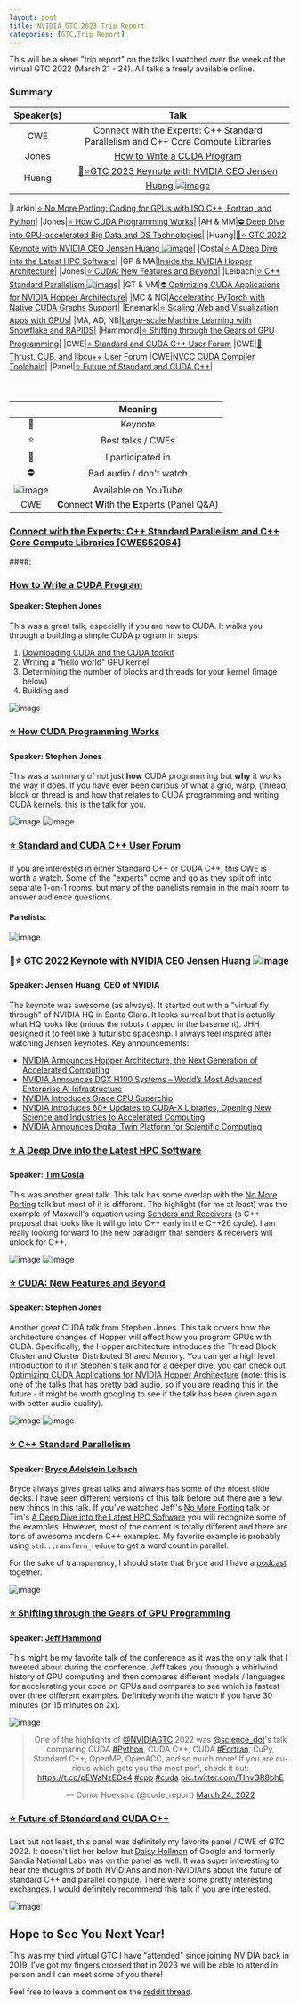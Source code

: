 ```yaml
---
layout: post
title: NVIDIA GTC 2023 Trip Report
categories: [GTC,Trip Report]
---
```


This will be a ~~short~~ "trip report" on the talks I watched over the week of the virtual GTC 2022 (March 21 - 24). All talks a freely available online.

### Summary

| Speaker(s) |                                                                                                                      Talk                                                                                                                      |
| :--------: | :--------------------------------------------------------------------------------------------------------------------------------------------------------------------------------------------------------------------------------------------: |
|    CWE     |                                                                               Connect with the Experts: C++ Standard Parallelism and C++ Core Compute Libraries                                                                                |
|   Jones    |                                              [How to Write a CUDA Program](https://register.nvidia.com/flow/nvidia/gtcspring2023/attendeeportal/page/sessioncatalog/session/1666205357204001Efly)                                              |
|   Huang    | [🌟⭐GTC 2023 Keynote with NVIDIA CEO Jensen Huang ![image](https://user-images.githubusercontent.com/36027403/159814936-5d2289c8-5ac5-4c04-b4b2-22b6f8f4b9a9.png)](https://www.youtube.com/watch?v=DiGB5uAYKAg&list=TLGGimr4BQgCJiEyMTAzMjAyMw) |

|Larkin|[⭐ No More Porting: Coding for GPUs with ISO C++, Fortran, and Python](https://reg.rainfocus.com/flow/nvidia/gtcspring2022/aplive/page/ap/session/1637347431411001IRfd)|
|Jones|[⭐ How CUDA Programming Works](https://reg.rainfocus.com/flow/nvidia/gtcspring2022/aplive/page/ap/session/16372907317160016bDB)|
|AH & MM|[⛔ Deep Dive into GPU-accelerated Big Data and DS Technologies](https://reg.rainfocus.com/flow/nvidia/gtcspring2022/aplive/page/ap/session/1639159624485001KeMt)|
|Huang|[🌟⭐ GTC 2022 Keynote with NVIDIA CEO Jensen Huang ![image](https://user-images.githubusercontent.com/36027403/159814936-5d2289c8-5ac5-4c04-b4b2-22b6f8f4b9a9.png)](https://www.youtube.com/watch?v=39ubNuxnrK8)|
|Costa|[⭐ A Deep Dive into the Latest HPC Software](https://reg.rainfocus.com/flow/nvidia/gtcspring2022/aplive/page/ap/session/1637338932019001yA05)|
|GP & MA|[Inside the NVIDIA Hopper Architecture](https://www.nvidia.com/gtc/session-catalog/?search=Hopper&tab.scheduledorondemand=1583520458947001NJiE&search=Hopper#/session/1644354440262001BZNv)|
|Jones|[⭐ CUDA: New Features and Beyond](https://reg.rainfocus.com/flow/nvidia/gtcspring2022/aplive/page/ap/session/1637286764806001dtJj)|
|Lelbach|[⭐ C++ Standard Parallelism ![image](https://user-images.githubusercontent.com/36027403/159814936-5d2289c8-5ac5-4c04-b4b2-22b6f8f4b9a9.png)](https://youtu.be/1wFtONGVRI8)|
|GT & VM|[⛔ Optimizing CUDA Applications for NVIDIA Hopper Architecture](https://reg.rainfocus.com/flow/nvidia/gtcspring2022/aplive/page/ap/session/16373134932300012k2M)|
|MC & NG|[Accelerating PyTorch with Native CUDA Graphs Support](https://events.rainfocus.com/widget/nvidia/gtcspring2022/sessioncatalog/session/1638833046344001X1tZ)|
|Enemark|[⭐ Scaling Web and Visualization Apps with GPUs](https://reg.rainfocus.com/flow/nvidia/gtcspring2022/aplive/page/ap/session/1639779978640001b7km)|
|MA, AD, NB|[Large-scale Machine Learning with Snowflake and RAPIDS](https://reg.rainfocus.com/flow/nvidia/gtcspring2022/aplive/page/ap/session/16385568434230010NKr)|
|Hammond|[⭐ Shifting through the Gears of GPU Programming](https://reg.rainfocus.com/flow/nvidia/gtcspring2022/aplive/page/ap/session/1638453336105001vPx8)|
|CWE|[⭐ Standard and CUDA C++ User Forum](https://reg.rainfocus.com/flow/nvidia/gtcspring2022/aplive/page/ap/session/1638815023541001evyQ)
|CWE|[👋 Thrust, CUB, and libcu++ User Forum](https://www.nvidia.com/gtc/session-catalog/?search=CWE41948)
|CWE|[NVCC CUDA Compiler Toolchain](https://reg.rainfocus.com/flow/nvidia/gtcspring2022/aplive/page/ap/session/1638579379537001IMpK)|
|Panel|[⭐ Future of Standard and CUDA C++](https://reg.rainfocus.com/flow/nvidia/gtcspring2022/aplive/page/ap/session/1638830085320001YWIE)|

<br>

|                                                                                                                 |                     Meaning                      |
| :-------------------------------------------------------------------------------------------------------------: | :----------------------------------------------: |
|                                                        🌟                                                        |                     Keynote                      |
|                                                        ⭐                                                        |                Best talks / CWEs                 |
|                                                        👋                                                        |                I participated in                 |
|                                                        ⛔                                                        |             Bad audio / don't watch              |
| ![image](https://user-images.githubusercontent.com/36027403/159814936-5d2289c8-5ac5-4c04-b4b2-22b6f8f4b9a9.png) |               Available on YouTube               |
|                                                       CWE                                                       | **C**onnect **W**ith the **E**xperts (Panel Q&A) |

### [Connect with the Experts: C++ Standard Parallelism and C++ Core Compute Libraries \[CWES52064\]](https://register.nvidia.com/flow/nvidia/gtcspring2023/attendeeportal/page/sessioncatalog/session/1668560305333001cnVU)

####: 

### [How to Write a CUDA Program](https://register.nvidia.com/flow/nvidia/gtcspring2023/attendeeportal/page/sessioncatalog/session/1666205357204001Efly)

#### Speaker: Stephen Jones

This was a great talk, especially if you are new to CUDA. It walks you through a building a simple CUDA program in steps:

1. [Downloading CUDA and the CUDA toolkit](https://developer.nvidia.com/cuda-downloads)
2. Writing a "hello world" GPU kernel
3. Determining the number of blocks and threads for your kernel (image below)
4. Building and 

![image](https://user-images.githubusercontent.com/36027403/226651965-66fc82fd-d13b-413f-a214-26177aa98d71.png)

### [⭐ How CUDA Programming Works](https://reg.rainfocus.com/flow/nvidia/gtcspring2022/aplive/page/ap/session/16372907317160016bDB)

#### Speaker: Stephen Jones

This was a summary of not just **how** CUDA programming but **why** it works the way it does. If you have ever been curious of what a grid, warp, (thread) block or thread is and how that relates to CUDA programming and writing CUDA kernels, this is the talk for you.

![image](https://user-images.githubusercontent.com/36027403/159525764-aca5bee8-dcc4-41fe-9382-eaf1dd51c09b.png)
![image](https://user-images.githubusercontent.com/36027403/159525889-05882be5-48ae-426b-b5e8-27b88307f3bc.png)

### [⭐ Standard and CUDA C++ User Forum](https://reg.rainfocus.com/flow/nvidia/gtcspring2022/aplive/page/ap/session/1638815023541001evyQ)

If you are interested in either Standard C++ or CUDA C++, this CWE is worth a watch. Some of the "experts" come and go as they split off into separate 1-on-1 rooms, but many of the panelists remain in the main room to answer audience questions.

#### Panelists:

![image](https://user-images.githubusercontent.com/36027403/160424321-e330fb13-7c92-42f7-ba5e-451baa4ab5eb.png)


### [🌟⭐ GTC 2022 Keynote with NVIDIA CEO Jensen Huang ![image](https://user-images.githubusercontent.com/36027403/159814936-5d2289c8-5ac5-4c04-b4b2-22b6f8f4b9a9.png)](https://www.youtube.com/watch?v=39ubNuxnrK8)

#### Speaker: Jensen Huang, CEO of NVIDIA

The keynote was awesome (as always). It started out with a "virtual fly through" of NVIDIA HQ in Santa Clara. It looks surreal but that is actually what HQ looks like (minus the robots trapped in the basement). JHH designed it to feel like a futuristic spaceship. I always feel inspired after watching Jensen keynotes. Key announcements:

* [NVIDIA Announces Hopper Architecture, the Next Generation of Accelerated Computing](https://nvidianews.nvidia.com/news/nvidia-announces-hopper-architecture-the-next-generation-of-accelerated-computing?ncid=so-yout-835293&sfdcid=undefined#cid=gtcs22_so-yout_en-us)
* [NVIDIA Announces DGX H100 Systems – World’s Most Advanced Enterprise AI Infrastructure](https://nvidianews.nvidia.com/news/nvidia-announces-dgx-h100-systems-worlds-most-advanced-enterprise-ai-infrastructure?ncid=so-yout-469678&sfdcid=undefined#cid=gtcs22_so-yout_en-us)
* [NVIDIA Introduces Grace CPU Superchip](https://nvidianews.nvidia.com/news/nvidia-introduces-grace-cpu-superchip?ncid=so-yout-373335&sfdcid=undefined#cid=gtcs22_so-yout_en-us)
* [NVIDIA Introduces 60+ Updates to CUDA-X Libraries, Opening New Science and Industries to Accelerated Computing](https://nvidianews.nvidia.com/news/nvidia-introduces-60+-updates-to-cuda-x-libraries-opening-new-science-and-industries-to-accelerated-computing?ncid=so-yout-811963&sfdcid=undefined#cid=gtcs22_so-yout_en-us)
* [NVIDIA Announces Digital Twin Platform for Scientific Computing](https://nvidianews.nvidia.com/news/nvidia-announces-digital-twin-platform-for-scientific-computing)

### [⭐ A Deep Dive into the Latest HPC Software](https://reg.rainfocus.com/flow/nvidia/gtcspring2022/aplive/page/ap/session/1637338932019001yA05)

#### Speaker: [Tim Costa](https://twitter.com/timothybcosta)

This was another great talk. This talk has some overlap with the [No More Porting](https://reg.rainfocus.com/flow/nvidia/gtcspring2022/aplive/page/ap/session/1637347431411001IRfd) talk but most of it is different. The highlight (for me at least) was the example of Maxwell's equation using [Senders and Receivers](http://www.open-std.org/jtc1/sc22/wg21/docs/papers/2022/p2300r4.html) (a C++ proposal that looks like it will go into C++ early in the C++26 cycle). I am really looking forward to the new paradigm that senders & receivers will unlock for C++. 

![image](https://user-images.githubusercontent.com/36027403/159545703-88537eb2-550a-47ec-8fca-df5040dec32b.png)
![image](https://user-images.githubusercontent.com/36027403/159545413-1b06ed0a-8b9c-43ca-b271-a5009015119b.png)

### [⭐ CUDA: New Features and Beyond](https://reg.rainfocus.com/flow/nvidia/gtcspring2022/aplive/page/ap/session/1637286764806001dtJj)

#### Speaker: Stephen Jones

Another great CUDA talk from Stephen Jones. This talk covers how the architecture changes of Hopper will affect how you program GPUs with CUDA. Specifically, the Hopper architecture introduces the Thread Block Cluster and Cluster Distributed Shared Memory. You can get a high level introduction to it in Stephen's talk and for a deeper dive, you can check out [Optimizing CUDA Applications for NVIDIA Hopper Architecture](https://reg.rainfocus.com/flow/nvidia/gtcspring2022/aplive/page/ap/session/16373134932300012k2M) (note: this is one of the talks that has pretty bad audio, so if you are reading this in the future - it might be worth googling to see if the talk has been given again with better audio quality).

![image](https://user-images.githubusercontent.com/36027403/159725085-e4379c63-6e43-4cd4-b380-f29670b0c00b.png)
![image](https://user-images.githubusercontent.com/36027403/159725235-90eabe64-cc7c-49bf-bfd4-bfddc8d3b643.png)

### [⭐ C++ Standard Parallelism](https://youtu.be/1wFtONGVRI8)

#### Speaker: [Bryce Adelstein Lelbach](https://twitter.com/blelbach)

Bryce always gives great talks and always has some of the nicest slide decks. I have seen different versions of this talk before but there are a few new things in this talk. If you've watched Jeff's [No More Porting](https://reg.rainfocus.com/flow/nvidia/gtcspring2022/aplive/page/ap/session/1637347431411001IRfd) talk or Tim's [A Deep Dive into the Latest HPC Software](https://reg.rainfocus.com/flow/nvidia/gtcspring2022/aplive/page/ap/session/1637338932019001yA05) you will recognize some of the examples. However, most of the content is totally different and there are tons of awesome modern C++ examples. My favorite example is probably using `std::transform_reduce` to get a word count in parallel.

For the sake of transparency, I should state that Bryce and I have a [podcast](https://adspthepodcast.com/) together. 

![image](https://user-images.githubusercontent.com/36027403/160429832-f5c53750-9dc9-48cf-b982-49900533cbc0.png)

### [⭐ Shifting through the Gears of GPU Programming](https://reg.rainfocus.com/flow/nvidia/gtcspring2022/aplive/page/ap/session/1638453336105001vPx8)

#### Speaker: [Jeff Hammond](https://twitter.com/science_dot)

This might be my favorite talk of the conference as it was the only talk that I tweeted about during the conference. Jeff takes you through a whirlwind history of GPU computing and then compares different models / languages for accelerating your code on GPUs and compares to see which is fastest over three different examples. Definitely worth the watch if you have 30 minutes (or 15 minutes on 2x).

![image](https://user-images.githubusercontent.com/36027403/159998921-b1db31c3-c4b3-41d4-a188-53dd29d666ed.png)

<center>
<blockquote class="twitter-tweet"><p lang="en" dir="ltr">One of the highlights of <a href="https://twitter.com/NVIDIAGTC?ref_src=twsrc%5Etfw">@NVIDIAGTC</a> 2022 was <a href="https://twitter.com/science_dot?ref_src=twsrc%5Etfw">@science_dot</a>&#39;s talk comparing CUDA <a href="https://twitter.com/hashtag/Python?src=hash&amp;ref_src=twsrc%5Etfw">#Python</a>, CUDA C++, CUDA <a href="https://twitter.com/hashtag/Fortran?src=hash&amp;ref_src=twsrc%5Etfw">#Fortran</a>, CuPy, Standard C++, OpenMP, OpenACC, and so much more! If you are curious which gets you the most perf, check it out: <a href="https://t.co/pEWaNzEOe4">https://t.co/pEWaNzEOe4</a> <a href="https://twitter.com/hashtag/cpp?src=hash&amp;ref_src=twsrc%5Etfw">#cpp</a> <a href="https://twitter.com/hashtag/cuda?src=hash&amp;ref_src=twsrc%5Etfw">#cuda</a> <a href="https://t.co/TIhvGR8bhE">pic.twitter.com/TIhvGR8bhE</a></p>&mdash; Conor Hoekstra (@code_report) <a href="https://twitter.com/code_report/status/1507099684841693192?ref_src=twsrc%5Etfw">March 24, 2022</a></blockquote> <script async src="https://platform.twitter.com/widgets.js" charset="utf-8"></script>
</center>

### [⭐ Future of Standard and CUDA C++](https://reg.rainfocus.com/flow/nvidia/gtcspring2022/aplive/page/ap/session/1638830085320001YWIE)

Last but not least, this panel was definitely my favorite panel / CWE of GTC 2022. It doesn't list her below but [Daisy Hollman](https://twitter.com/The_Whole_Daisy) of Google and formerly Sandia National Labs was on the panel as well. It was super interesting to hear the thoughts of both NVIDIAns and non-NVIDIAns about the future of standard C++ and parallel compute. There were some pretty interesting exchanges. I would definitely recommend this talk if you are interested.

![image](https://user-images.githubusercontent.com/36027403/160431115-91af6fcc-e020-4c7e-9f47-ade3ea1846f6.png)

## Hope to See You Next Year!

This was my third virtual GTC I have "attended" since joining NVIDIA back in 2019. I've got my fingers crossed that in 2023 we will be able to attend in person and I can meet some of you there!

Feel free to leave a comment on the [reddit thread](https://old.reddit.com/r/nvidia/comments/tqfm1g/nvidia_gtc_2022_trip_report/?).
